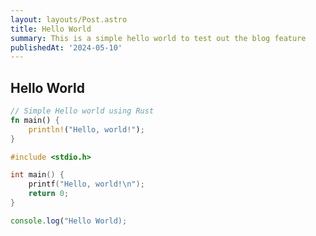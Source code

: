 ```yaml
---
layout: layouts/Post.astro
title: Hello World
summary: This is a simple hello world to test out the blog feature
publishedAt: '2024-05-10'
---
```


## Hello World

```rust:main.rs
// Simple Hello world using Rust 
fn main() {
    println!("Hello, world!");
}
```

```c:hello-world.c
#include <stdio.h>

int main() {
    printf("Hello, world!\n");
    return 0;
}
```

```ts:hello.ts
console.log("Hello World);
```